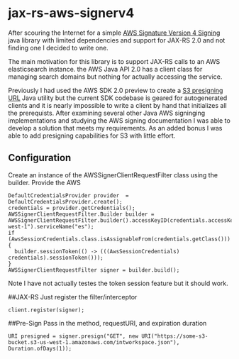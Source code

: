# jax-rs-aws-signerv4
After scouring the Internet for a simple [AWS Signature Version 4 Signing](https://docs.aws.amazon.com/general/latest/gr/signature-version-4.html) java library with limited dependencies and support for JAX-RS 2.0 and not finding one I decided to write one. 

The main motivation for this library is to support JAX-RS calls to an AWS elasticsearch instance. the AWS Java API 2.0 has a client class for managing search domains but nothing for actually accessing the service.

Previously I had used the AWS SDK 2.0 preview to create a [S3 presigning URL](https://gist.github.com/aaronanderson/f9e2806cc5e2c18fab4d7e60c589d160) Java utility but the current SDK codebase is geared for autogenerated clients and it is nearly impossible to write a client by hand that initializes all the prerequists. After examining several other Java AWS signinging implementations and studying the AWS signing documentation I was able to develop a solution that meets my requirements. As an added bonus I was able to add presigning capabilities for S3 with little effort.

## Configuration
Create an instance of the AWSSignerClientRequestFilter class using the builder. Provide the AWS 
```
DefaultCredentialsProvider provider  = DefaultCredentialsProvider.create();
credentials = provider.getCredentials();
AWSSignerClientRequestFilter.Builder builder = AWSSignerClientRequestFilter.builder().accessKeyID(credentials.accessKeyId()).secretAccessKey(credentials.secretAccessKey()).regionName("us-west-1").serviceName("es");
if (AwsSessionCredentials.class.isAssignableFrom(credentials.getClass())) {
  builder.sessionToken(() -> (((AwsSessionCredentials) credentials).sessionToken()));
}
AWSSignerClientRequestFilter signer = builder.build();
```
Note I have not actually testes the token session feature but it should work.

##JAX-RS
Just register the filter/interceptor
```
client.register(signer);
```

##Pre-Sign
Pass in the method, requestURI, and expiration duration
```
URI presigned = signer.presign("GET", new URI("https://some-s3-bucket.s3-us-west-1.amazonaws.com/intworkspace.json"), Duration.ofDays(1));
```
